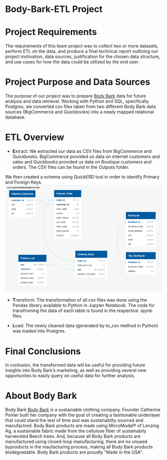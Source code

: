 # Body-Bark-ETL Project

# Project Requirements 
The requirements of this team project was to collect two or more datasets, perform ETL on the data, and produce a final technical report outlining our project motivation, data sources, justification for the chosen data structure, and use cases for how the data could be utilized by the end user. 

# Project Purpose and Data Sources
The purpose of our project was to prepare [Body Bark](https://www.bodybark.com) data for future analysis and data retrievel. Working with Python and SQL, specifically Postgres, we converted csv files taken from two different Body Bark data sources (BigCommerce and Quickbooks) into a newly mapped relational database. 

# ETL Overview
* **E**xtract: We extracted our data as CSV files from BigCommerce and Quickbooks. BigCommerce provided us data on internet customers and sales and Quickbooks provided us data on Boutique customers and orders. The CSV files can be found in the Outputs folder. 

We then created a schema using QuickERD tool in order to identify Primary and Foreign Keys. 
![QuickDBD-ETLProject_v11](QuickDBD-ETLProject_v11.png)

* **T**ransform: The transformation of all csv files was done using the Pandas library available to Python in Jupyter Notebook. The code for transfroming the data of each table is found in the respective .ipynb files. 

* **L**oad: The newly cleaned data (generated by to_csv method in Python) was loaded into Postgres.  

# Final Conclusions
In conlusion, the transformed data will be useful for providing future insights into Body Bark’s marketing, as well as providing several new opportunites to easily query on useful data for further analysis.  

# About Body Bark
Body Bark [Body Bark](https://www.bodybark.com) is a sustainable clothing company. Founder Catherine Poirier built her company with the goal of creating a fashionable underlayer that could stand the test of time and was sustainabilty sourced and manufactred. Body Bark products are made using MircoModal® of Lenzing Ag, a sustainable fabric made from the cellulose fiber of sustainabily harvevsted Beech trees. And, because all Body Bark products are manufactured using closed-loop manufacturing, there are no unused byproducts in the maufacturing process, making all Body Bark products biodegradable. Body Bark products are proudly "Made in the USA". 
